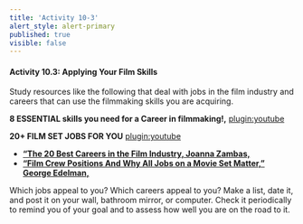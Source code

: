 ```yaml
---
title: 'Activity 10-3'
alert_style: alert-primary
published: true
visible: false
---
```


#### Activity 10.3: Applying Your Film Skills

Study resources like the following that deal with jobs in the film industry and careers that can use the filmmaking skills you are acquiring.

**8 ESSENTIAL skills you need for a Career in filmmaking\!,** [plugin:youtube](https://www.youtube.com/watch?v=1grxjdy831g)

**20+ FILM SET JOBS FOR YOU**
[plugin:youtube](https://www.youtube.com/watch?v=Tvjg1ndrPlQ)

- <a href="https://www.careeraddict.com/film-jobs"> **“The 20 Best Careers in the Film Industry, Joanna Zambas,** </a>
- <a href="https://nofilmschool.com/film-crew-jobs"> **“Film Crew Positions And Why All Jobs on a Movie Set Matter,” George Edelman,** </a>

Which jobs appeal to you? Which careers appeal to you? Make a list, date it, and post it on your wall, bathroom mirror, or computer. Check it periodically to remind you of your goal and to assess how well you are on the road to it.
